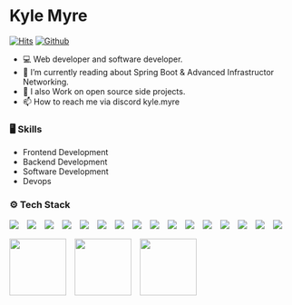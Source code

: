 # Kyle Myre

[![Hits](https://hits.seeyoufarm.com/api/count/incr/badge.svg?url=https%3A%2F%2Fgithub.com%2FKyle-Myre%2FKyle-Myre&count_bg=%2379C83D&title_bg=%23555555&icon=&icon_color=%23E7E7E7&title=Profile+Views&edge_flat=false)](https://hits.seeyoufarm.com)
[![Github](https://img.shields.io/github/followers/Kyle-Myre?label=Follow&style=social)](https://github.com/Kyle-Myre)

- 💻 Web developer and software developer.
- 🤔 I’m currently reading about Spring Boot & Advanced Infrastructor Networking.
- 🌱 I also Work on open source side projects.
- 📫 How to reach me via discord kyle.myre


### 🖥 Skills

- Frontend Development
- Backend Development
- Software Development
- Devops


### ⚙️ Tech Stack

<div style="display:flex;gap:15px;">
  <img src="https://img.shields.io/badge/python-3670A0?style=style-plastic-green&logo=python&logoColor=ffdd54" />
  <img src="https://img.shields.io/badge/javascript-%23323330.svg?style=style-plastic-green&logo=javascript&logoColor=%23F7DF1E" />
  <img src="https://img.shields.io/badge/java-%23ED8B00.svg?style=style-plastic-green&logo=openjdk&logoColor=white" />
  <img src="https://img.shields.io/badge/php-%23777BB4.svg?style=style-plastic-green&logo=php&logoColor=white" />
  <img src="https://img.shields.io/badge/mysql-4479A1.svg?style=style-plastic-green&logo=mysql&logoColor=white" />
  <img src="https://img.shields.io/badge/MongoDB-%234ea94b.svg?style=style-plastic-green&logo=mongodb&logoColor=white" />
  <img src="https://img.shields.io/badge/Oracle-F80000?style=style-plastic-green&logo=oracle&logoColor=white" />
  <img src="https://img.shields.io/badge/react-%2320232a.svg?style=style-plastic-green&logo=react&logoColor=%2361DAFB" />
  <img src="https://img.shields.io/badge/vuejs-%2335495e.svg?style=style-plastic-green&logo=vuedotjs&logoColor=%234FC08D" />
  <img src="https://img.shields.io/badge/laravel-%23FF2D20.svg?style=style-plastic-green&logo=laravel&logoColor=white" />
  <img src="https://img.shields.io/badge/springboot-%236DB33F.svg?style=style-plastic-green&logo=springboot&logoColor=white" />
  <img src="https://img.shields.io/badge/typescript-%23007ACC.svg?style=style-plastic-green&logo=typescript&logoColor=white" />
  <img src="https://img.shields.io/badge/html-%23E34F26.svg?style=style-plastic-green&logo=html5&logoColor=white" />
  <img src="https://img.shields.io/badge/css-%231572B6.svg?style=style-plastic-green&logo=css3&logoColor=white" />
  <img src="https://img.shields.io/badge/sqlite-%23003B57.svg?style=style-plastic-green&logo=sqlite&logoColor=white" />
  <img src="https://img.shields.io/badge/docker-%232496ED.svg?style=style-plastic-green&logo=docker&logoColor=white" />
</div>

<br/>

<div style="display:flex;gap:15px;">
  <a>
    <img height=100 align="center" src="https://github-readme-stats.vercel.app/api?username=kyle-myre&show_icons=true&theme=radical" />
  </a>
  <a>
    <img height=100 align="center" src="https://github-readme-stats.vercel.app/api/top-langs/?username=kyle-myre&hide_progress=true&theme=radical" />
  </a>
  <a>
    <img height=100 align="center" src="https://github-readme-streak-stats.herokuapp.com/?user=kyle-myre&theme=radical"/>
  </a>
</div>
